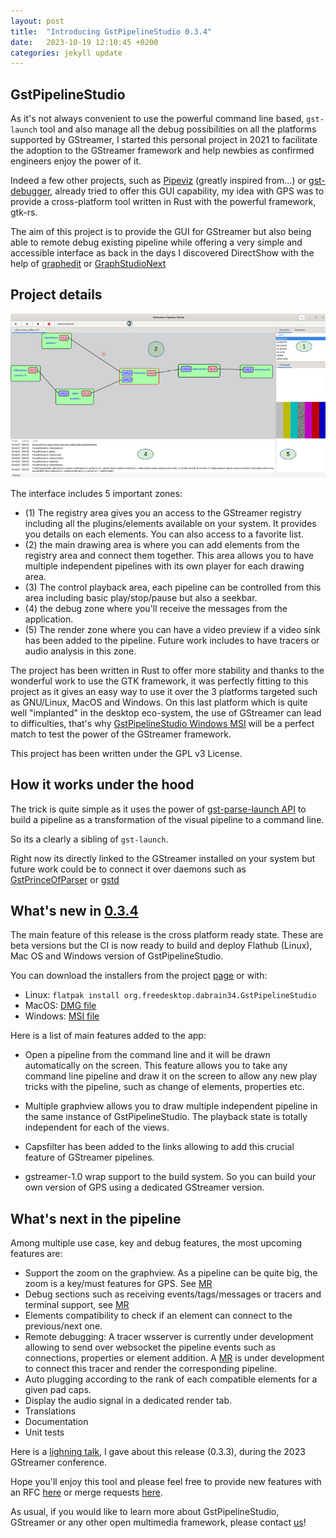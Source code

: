 ```yaml
---
layout: post
title:  "Introducing GstPipelineStudio 0.3.4"
date:   2023-10-19 12:10:45 +0200
categories: jekyll update
---
```


## GstPipelineStudio

As it's not always convenient to use the powerful command line based, `gst-launch` tool and also manage all the debug possibilities on all the platforms supported by GStreamer,
I started this personal project in 2021 to facilitate the adoption to the GStreamer framework and help newbies as confirmed engineers enjoy the power of it.

Indeed a few other projects, such as [Pipeviz](https://github.com/virinext/pipeviz) (greatly inspired from...) or [gst-debugger](https://gitlab.gnome.org/GNOME/gst-debugger), already tried to offer this GUI capability,
my idea with GPS was to provide a cross-platform tool written in Rust with the powerful framework, gtk-rs.

The aim of this project is to provide the GUI for GStreamer but also being able to remote debug existing pipeline while offering
a very simple and accessible interface as back in the days I discovered DirectShow with the help of [graphedit](https://learn.microsoft.com/en-us/windows/win32/directshow/using-graphedit) or [GraphStudioNext](https://www.videohelp.com/software/GraphStudio)

## Project details

![GPS](images/gps_annotated.png)

The interface includes 5 important zones:
 - (1) The registry area gives you an access to the GStreamer registry including all the plugins/elements available on your system. It provides
 you details on each elements. You can also access to a favorite list.
  - (2) the main drawing area is where you can add elements from the registry area and connect them together. This area
  allows you to have multiple independent pipelines with its own player for each drawing area.
  - (3) The control playback area, each pipeline can be controlled from this area including basic play/stop/pause but also a seekbar.
  - (4) the debug zone where you'll receive the messages from the application.
  - (5) The render zone where you can have a video preview if a video sink has been added to the pipeline. Future work includes to have tracers or audio analysis in this zone.

The project has been written in Rust to offer more stability and thanks to the wonderful work to use the GTK framework, it
was perfectly fitting to this project as it gives an easy way to use it over the 3 platforms targeted such as GNU/Linux, MacOS and
Windows.
On this last platform which is quite well "implanted" in the desktop eco-system, the use of GStreamer
can lead to difficulties, that's why [GstPipelineStudio Windows MSI](https://gitlab.freedesktop.org/dabrain34/GstPipelineStudio/uploads/ce4b8443e2d3161eeaed089071cdc402/GstPipelineStudio-0.3.4.msi) will be a perfect match to test the power of the GStreamer framework.

This project has been written under the GPL v3 License.

## How it works under the hood

The trick is quite simple as it uses the power of [gst-parse-launch API](https://gstreamer.freedesktop.org/documentation/gstreamer/gstparse.html?gi-language=c#gst_parse_launch) to build a pipeline as a transformation of the visual pipeline to a command line.

So its a clearly a sibling of `gst-launch`.

Right now its directly linked to the GStreamer installed on your system but future work could be to connect it over daemons
such as [GstPrinceOfParser](https://github.com/dabrain34/gpop)
or [gstd](https://developer.ridgerun.com/wiki/index.php/GStreamer_Daemon)


## What's new in [0.3.4](https://gitlab.freedesktop.org/dabrain34/GstPipelineStudio/-/releases)

The main feature of this release is the cross platform ready state. These are beta versions but the CI is now ready
to build and deploy Flathub (Linux), Mac OS and Windows version of GstPipelineStudio.

You can download the installers from the project [page](https://dabrain34.pages.freedesktop.org/GstPipelineStudio/) or with:

  - Linux: `flatpak install org.freedesktop.dabrain34.GstPipelineStudio`
  - MacOS: [DMG file](https://gitlab.freedesktop.org/dabrain34/GstPipelineStudio/uploads/5ac641779cfb7e8fffdf9be6a61fba17/GstPipelineStudio-0.3.4.dmg)
  - Windows: [MSI file](https://gitlab.freedesktop.org/dabrain34/GstPipelineStudio/uploads/ce4b8443e2d3161eeaed089071cdc402/GstPipelineStudio-0.3.4.msi)


Here is a list of main features added to the app:

 - Open a pipeline from the command line and it will be drawn automatically on the screen. This feature
allows you to take any command line pipeline and draw it on the screen to allow any new play tricks with the pipeline, such as change of elements, properties etc.

 - Multiple graphview allows you to draw multiple independent pipeline in the same instance of GstPipelineStudio.
The playback state is totally independent for each of the views.

 - Capsfilter has been added to the links allowing to add this crucial feature of GStreamer pipelines.

 - gstreamer-1.0 wrap support to the build system. So you can
 build your own version of GPS using a dedicated GStreamer version.



## What's next in the pipeline

Among multiple use case, key and debug features, the most upcoming features are:

 - Support the zoom on the graphview. As a pipeline can be quite big, the zoom is a key/must features for GPS. See [MR](https://gitlab.freedesktop.org/dabrain34/GstPipelineStudio/-/merge_requests/53)
 - Debug sections such as receiving events/tags/messages or tracers and terminal support, see [MR](https://gitlab.freedesktop.org/dabrain34/GstPipelineStudio/-/merge_requests/55)
 - Elements compatibility to check if an element can connect to the previous/next one.
 - Remote debugging: A tracer wsserver is currently under development allowing to send over websocket the pipeline events such as connections, properties or element addition.
A [MR](https://gitlab.freedesktop.org/dabrain34/GstPipelineStudio/-/merge_requests/52) is under development to connect this tracer and render the corresponding pipeline.
 - Auto plugging according to the rank of each compatible elements for a given pad caps.
 - Display the audio signal in a dedicated render tab.
 - Translations
 - Documentation
 - Unit tests

Here is a [lighning talk](https://gstconf.ubicast.tv/videos/gstpipelinestudio-version-030-is-out/), I gave about this release (0.3.3), during the 2023 GStreamer conference.


Hope you'll enjoy this tool and please feel free to provide
new features with an RFC [here](https://gitlab.freedesktop.org/dabrain34/GstPipelineStudio/-/issues/new) or merge requests [here](https://gitlab.freedesktop.org/dabrain34/GstPipelineStudio/-/merge_requests).

As usual, if you would like to learn more about GstPipelineStudio, GStreamer or any other open multimedia framework, please contact [us](https://www.igalia.com/)!
